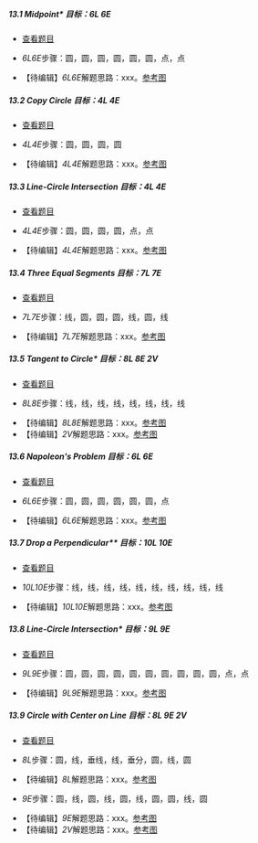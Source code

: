##### 13.1 Midpoint* *目标：6L 6E*
- [查看题目](images/level/c-midpoint.png) 
+ *6L6E*步骤：圆，圆，圆，圆，圆，圆，点，点
- 【待编辑】*6L6E*解题思路：xxx。[参考图](images/solved/13.1.6L6E.png)


##### 13.2 Copy Circle *目标：4L 4E*
- [查看题目](images/level/c-translate-circle.png) 
+ *4L4E*步骤：圆，圆，圆，圆
- 【待编辑】*4L4E*解题思路：xxx。[参考图](images/solved/13.2.4L4E.png)


##### 13.3 Line-Circle Intersection *目标：4L 4E*
- [查看题目](images/level/c-intersect-c-l.png) 
+ *4L4E*步骤：圆，圆，圆，圆，点，点
- 【待编辑】*4L4E*解题思路：xxx。[参考图](images/solved/13.3.4L4E.png)


##### 13.4 Three Equal Segments *目标：7L 7E*
- [查看题目](images/level/equal-segments3.png) 
+ *7L7E*步骤：线，圆，圆，圆，线，圆，线
- 【待编辑】*7L7E*解题思路：xxx。[参考图](images/solved/13.4.7L7E.png)


##### 13.5 Tangent to Circle* *目标：8L 8E 2V*
- [查看题目](images/level/l-tangent.png) 
+ *8L8E*步骤：线，线，线，线，线，线，线，线
- 【待编辑】*8L8E*解题思路：xxx。[参考图](images/solved/13.5.8L8E.png)
- 【待编辑】*2V*解题思路：xxx。[参考图](images/solved/13.5.2V.png)


##### 13.6 Napoleon's Problem *目标：6L 6E*
- [查看题目](images/level/napoleon.png) 
+ *6L6E*步骤：圆，圆，圆，圆，圆，圆，点
- 【待编辑】*6L6E*解题思路：xxx。[参考图](images/solved/13.6.6L6E.png)


##### 13.7 Drop a Perpendicular** *目标：10L 10E*
- [查看题目](images/level/l-drop-perp2.png) 
+ *10L10E*步骤：线，线，线，线，线，线，线，线，线，线
- 【待编辑】*10L10E*解题思路：xxx。[参考图](images/solved/13.7.10L10E.png)


##### 13.8 Line-Circle Intersection* *目标：9L 9E*
- [查看题目](images/level/c-intersect-x.png) 
+ *9L9E*步骤：圆，圆，圆，圆，圆，圆，圆，圆，圆，圆，点，点
- 【待编辑】*9L9E*解题思路：xxx。[参考图](images/solved/13.8.9L9E.png)


##### 13.9 Circle with Center on Line *目标：8L 9E 2V*
- [查看题目](images/level/circle-tangent-c-pw-center-l.png) 
+ *8L*步骤：圆，线，垂线，线，垂分，圆，线，圆
- 【待编辑】*8L*解题思路：xxx。[参考图](images/solved/13.9.8L.png)
+ *9E*步骤：圆，线，圆，线，圆，线，圆，圆，线，圆
- 【待编辑】*9E*解题思路：xxx。[参考图](images/solved/13.9.9E.png)
- 【待编辑】*2V*解题思路：xxx。[参考图](images/solved/13.9.2V.png)


